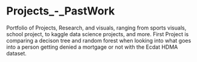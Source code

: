 # Projects_-_PastWork
Portfolio of Projects, Research, and visuals, ranging from sports visuals, school project, to kaggle data science projects, and more. 
First Project is comparing a decison tree and random forest when looking into what goes into a person getting denied a mortgage or not with the Ecdat HDMA dataset.
